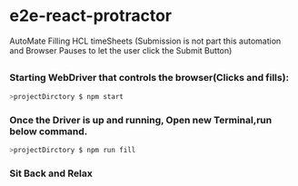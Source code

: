 # e2e-react-protractor
AutoMate Filling HCL timeSheets
(Submission is not part this automation and Browser Pauses to let the user click the Submit Button)

## 

### Starting WebDriver that controls the browser(Clicks and fills):
```bash
>projectDirctory $ npm start
```

### Once the Driver is up and running, Open new Terminal,run below command.
```bash
>projectDirctory $ npm run fill
```
### Sit Back and Relax
